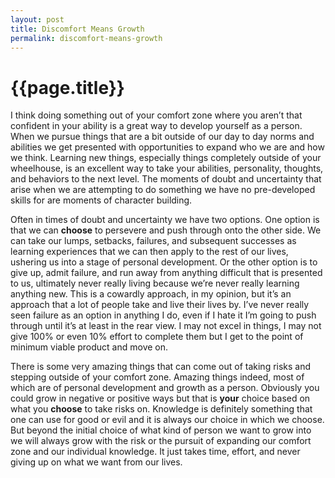 ```yaml
---
layout: post
title: Discomfort Means Growth
permalink: discomfort-means-growth
---
```


# {{page.title}}

I think doing something out of your comfort zone where you aren’t that confident in your ability is a great way to develop yourself as a person. When we pursue things that are a bit outside of our day to day norms and abilities we get presented with opportunities to expand who we are and how we think. Learning new things, especially things completely outside of your wheelhouse, is an excellent way to take your abilities, personality, thoughts, and behaviors to the next level. The moments of doubt and uncertainty that arise when we are attempting to do something we have no pre-developed skills for are moments of character building.

Often in times of doubt and uncertainty we have two options. One option is that we can **choose** to persevere and push through onto the other side. We can take our lumps, setbacks, failures, and subsequent successes as learning experiences that we can then apply to the rest of our lives, ushering us into a stage of personal development. Or the other option is to give up, admit failure, and run away from anything difficult that is presented to us, ultimately never really living because we’re never really learning anything new. This is a cowardly approach, in my opinion, but it’s an approach that a lot of people take and live their lives by. I’ve never really seen failure as an option in anything I do, even if I hate it I’m going to push through until it’s at least in the rear view. I may not excel in things, I may not give 100% or even 10% effort to complete them but I get to the point of minimum viable product and move on.

There is some very amazing things that can come out of taking risks and stepping outside of your comfort zone. Amazing things indeed, most of which are of personal development and growth as a person. Obviously you could grow in negative or positive ways but that is **your** choice based on what you **choose** to take risks on. Knowledge is definitely something that one can use for good or evil and it is always our choice in which we choose. But beyond the initial choice of what kind of person we want to grow into we will always grow with the risk or the pursuit of expanding our comfort zone and our individual knowledge. It just takes time, effort, and never giving up on what we want from our lives. 

